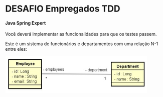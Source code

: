 # DESAFIO Empregados TDD
#### Java Spring Expert

Você deverá implementar as funcionalidades para que os testes passem.</br>

Este é um sistema de funcionários e departamentos com uma relação N-1 entre eles:</br>

![entities](./entities.jpg)

